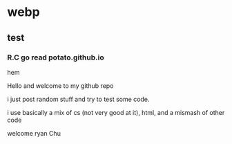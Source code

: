 # webp
<h2>test</h2>
<h3>R.C go read potato.github.io</h3>
<p>hem</p>
<p>Hello and welcome to my github repo</p>
<p>i just post random stuff and try to test some code.</p>

<p> i use basically a mix of cs (not very good at it), html, and a mismash of other code</p>
<p>welcome ryan Chu</p>
